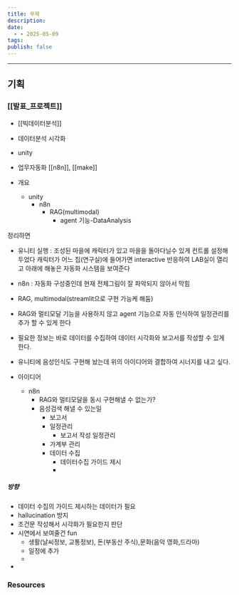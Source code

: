 ```yaml
---
title: 무제
description: 
date:
  - - 2025-05-09
tags: 
publish: false
---
```



---

## 기획
### [[발표_프로젝트]]
- [[빅데이터분석]]
- 데이터분석 시각화
- unity
- 업무자동화
	[[n8n]], [[make]]


- 개요
	- unity 
		- n8n
			- RAG(multimodal)
				- agent 기능-DataAnalysis
			
정리하면
- 유니티 실행 : 조성된 마을에 캐릭터가 있고 마을을 돌아다닐수 있게 컨트롤 설정해 두었다
	  캐릭터가 어느 집(연구실)에 들어가면 interactive 반응하여 LAB실이 열리고 아래에 해놓은 자동화 시스템을 보여준다
- n8n : 자동화 구성중인데 현재 전체그림이 잘 파악되지 않아서 막힘
- RAG, multimodal(streamlit으로 구현 가능케 해둠)
- RAG와 멀티모달 기능을 사용하지 않고 agent 기능으로 자동 인식하여 일정관리를 추가 할 수 있게 한다
- 필요한 정보는 바로 데이터를 수집하여 데이터 시각화와 보고서를 작성할 수 있게 한다.
- 유니티에 음성인식도 구현해 놨는데 위의 아이디어와 결합하여 시너지를 내고 싶다.

- 아이디어
	- n8n
		- RAG와 멀티모달을 동시 구현해낼 수 없는가?
		- 음성검색 해낼 수 있는일
			- 보고서
			- 일정관리
				- 보고서 작성 일정관리
			- 가계부 관리
			- 데이터 수집
				- 데이터수집 가이드 제시
				- 

##### 방향
- 데이터 수집의 가이드 제시하는 데이터가 필요
- hallucination 방지
- 조건문 작성해서 시각화가 필요한지 판단
- 시연에서 보여줄건 fun 
	- 생활(날씨정보, 교통정보), 돈(부동산 주식),문화(음악 영화,드라마)
	- 일정에 추가
	- 
- 
### Resources
